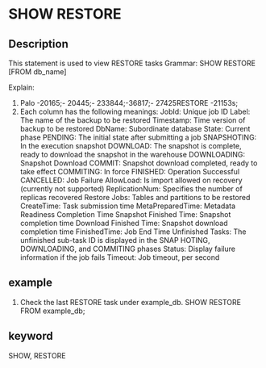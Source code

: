 # SHOW RESTORE
## Description
This statement is used to view RESTORE tasks
Grammar:
SHOW RESTORE [FROM db_name]

Explain:
1. Palo -20165;- 20445;- 233844;-36817;- 27425RESTORE -21153s;
2. Each column has the following meanings:
JobId: Unique job ID
Label: The name of the backup to be restored
Timestamp: Time version of backup to be restored
DbName: Subordinate database
State: Current phase
PENDING: The initial state after submitting a job
SNAPSHOTING: In the execution snapshot
DOWNLOAD: The snapshot is complete, ready to download the snapshot in the warehouse
DOWNLOADING: Snapshot Download
COMMIT: Snapshot download completed, ready to take effect
COMMITING: In force
FINISHED: Operation Successful
CANCELLED: Job Failure
AllowLoad: Is import allowed on recovery (currently not supported)
ReplicationNum: Specifies the number of replicas recovered
Restore Jobs: Tables and partitions to be restored
CreateTime: Task submission time
MetaPreparedTime: Metadata Readiness Completion Time
Snapshot Finished Time: Snapshot completion time
Download Finished Time: Snapshot download completion time
FinishedTime: Job End Time
Unfinished Tasks: The unfinished sub-task ID is displayed in the SNAP HOTING, DOWNLOADING, and COMMITING phases
Status: Display failure information if the job fails
Timeout: Job timeout, per second

## example
1. Check the last RESTORE task under example_db.
SHOW RESTORE FROM example_db;

## keyword
SHOW, RESTORE

